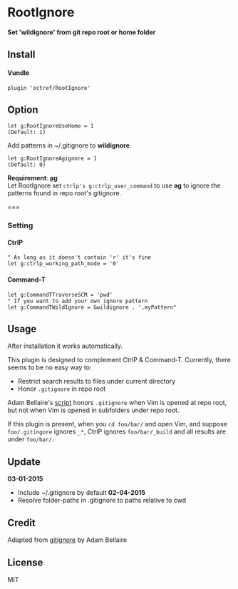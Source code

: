 # RootIgnore

**Set 'wildignore' from git repo root or home folder**

## Install
#### Vundle

```Vim
plugin 'octref/RootIgnore'
```

## Option
```
let g:RootIgnoreUseHome = 1
(Default: 1)
```
Add patterns in ~/.gitignore to **wildignore**.

```
let g:RootIgnoreAgignore = 1
(Default: 0)
```
**Requirement**: [**ag**](https://github.com/ggreer/the_silver_searcher)  
Let RootIgnore set `ctrlp's g:ctrlp_user_command` to use **ag** to ignore
the patterns found in repo root's gitignore.  

===

### Setting

#### CtrlP
```Vim
" As long as it doesn't contain 'r' it's fine
let g:ctrlp_working_path_mode = '0'
```

#### Command-T
```Vim
let g:CommandTTraverseSCM = 'pwd'
" If you want to add your own ignore pattern
let g:CommandTWildIgnore = &wildignore . ',myPattern"
```

## Usage
After installation it works automatically.

This plugin is designed to complement CtrlP & Command-T.
Currently, there seems to be no easy way to:
- Restrict search results to files under current directory
- Honor `.gitignore` in repo root

Adam Bellaire's [script](http://www.vim.org/scripts/script.php?script_id=2557) honors `.gitignore` when Vim is opened at repo root,
but not when Vim is opened in subfolders under repo root.  

If this plugin is present, when you `cd foo/bar/` and open Vim,
and suppose `foo/.gitingore` ignores `_*`, CtrlP ignores `foo/bar/_build` and
all results are under `foo/bar/`.

## Update

**03-01-2015**
- Include ~/.gitignore by default
**02-04-2015**
- Resolve folder-paths in .gitignore to paths relative to cwd

## Credit
Adapted from [gitignore](http://www.vim.org/scripts/script.php?script_id=2557)
by Adam Bellaire

## License
MIT


